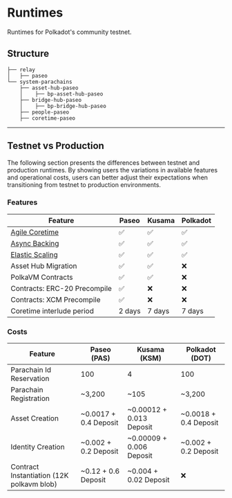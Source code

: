 # Runtimes

Runtimes for Polkadot's community testnet.

## Structure

```pre
├── relay
│   ├── paseo
└── system-parachains
    ├── asset-hub-paseo
    │    ├── bp-asset-hub-paseo
    ├── bridge-hub-paseo
    │    ├── bp-bridge-hub-paseo
    ├── people-paseo
    ├── coretime-paseo
```
---

## Testnet vs Production

The following section presents the differences between testnet and production runtimes. By showing users the variations in available features and operational costs, users can better adjust their expectations when transitioning from testnet to production environments.

### Features

| Feature | Paseo | Kusama | Polkadot |
| ---  | ---- | ---- | ---- |
| [Agile Coretime](https://polkadot-fellows.github.io/RFCs/approved/0001-agile-coretime.html?highlight=agile#rfc-1-agile-coretime) | ✅ | ✅ | ✅ |
| [Async Backing](https://wiki.polkadot.com/learn/learn-async-backing/#asynchronous-backing) | ✅ | ✅ | ✅ |
| [Elastic Scaling](https://polkadot-fellows.github.io/RFCs/approved/0103-introduce-core-index-commitment.html?highlight=Elastic%20scaling#summary) | ✅ | ✅ | ✅ |
| Asset Hub Migration | ✅ | ✅ | ❌ |
| PolkaVM Contracts | ✅ | ✅ | ❌ |
| Contracts: ERC-20 Precompile | ✅ | ❌ | ❌ |
| Contracts: XCM Precompile | ✅ | ❌ | ❌ |
| Coretime interlude period | 2 days | 7 days | 7 days |


### Costs

| Feature | Paseo (PAS) | Kusama (KSM) | Polkadot (DOT) |
| ---  | ---- | ---- | ---- |
| Parachain Id Reservation | 100 | 4 | 100 |
| Parachain Registration | ~3,200 | ~105 | ~3,200 |
| Asset Creation | ~0.0017 + 0.4 Deposit | ~0.00012 + 0.013 Deposit | ~0.0018 + 0.4 Deposit |
| Identity Creation | ~0.002 + 0.2 Deposit | ~0.00009 + 0.006 Deposit | ~0.002 + 0.2 Deposit |
| Contract Instantiation (12K polkavm blob) | ~0.12 + 0.6 Deposit | ~0.004 + 0.02 Deposit | ❌ |
